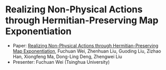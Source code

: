 # Realizing Non-Physical Actions through Hermitian-Preserving Map Exponentiation
- Paper: [Realizing Non-Physical Actions through Hermitian-Preserving Map Exponentiation](https://arxiv.org/abs/2308.07956), Fuchuan Wei, Zhenhuan Liu, Guoding Liu, Zizhao Han, Xiongfeng Ma, Dong-Ling Deng, Zhengwei Liu
- Presenter: Fuchuan Wei (Tsinghua University)